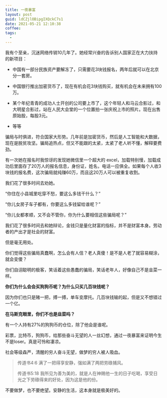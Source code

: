 ```yaml
---
title: 一夜暴富
layout: post
guid: ldCZjlOBipgIXQckC7s1
date: 2021-05-21 12:10:38
coffee:
tags:
  -
---
```


我有个至亲，沉迷网络传销10几年了。她经常兴奋的告诉别人国家正在大力扶持的新项目：

- 中国有一部分民族资产要解冻了，只需要花3块钱报名，两年后就可以在北京分一套房。

- 中国银行推出加密货币了，现在有机会花3块钱购买，就有机会在未来拥有100万。

- 某个年纪青青的成功人士开创的公司要上市了，这个年轻人和马云合影过，和大明星合影过，站在人民大会堂的一个位置拍一张庆祝上市的照片。现在出售原始股，每股3元。

- 等等

骗局与时俱进，符合国家大形势。几年前是加密货币，然后是人工智能和大数据，现在是脱贫攻坚。骗局追热点，但又不能跟的太紧，太紧了老人听不懂，解释要费劲。

有一次她在报名时我惊讶的发现她微信里一个超大的 excel，加载特别慢，加载成功后里面存了20万人的报名信息，身份证，姓名，电话一应俱全。如果每个人收3块钱的报名费，这次骗局就纯赚60万，而且这20万人可以被重复收割。

我们花了很多时间去劝她。

“你住在小县城里吃穿不愁，要这么多钱干什么？”

“你儿女房子车子都有，你要这么多钱留给谁呢？”

“你儿女都孝顺，又不会不管你，你为什么要相信这些骗局呢？”

我们花了很多时间去和她辩论，金钱只是量化财富的指标，并不是财富本身。劳动者的产出才是社会的财富。

但是毫无用处。

你们觉得这些骗局真蠢啊，怎么会有人信？老人真傻！是不是人老了就容易糊涂，就会变傻？

你们自诩聪明的极客，笑话着这些愚蠢的骗局，笑话老年人，好像自己不是韭菜一样。

**你们为什么会会买狗狗币呢？为什么只买几百块钱呢？**

因为你们也只是赌一把，搏一搏，单车变摩托。几百块钱输的起，但是又不想错过一个亿。

**在马斯克眼里，你们不也是韭菜吗？**

有一个人持有27%的狗狗币的仓位，除了他会是谁呢。

彩票，比特币，狗狗币，给那些奋斗无望的人一丝幻想，通过一夜暴富来证明今生不是loser。真是可怜和凄凉。

社会等级森严，清醒的穷人奋斗无望，做梦的穷人被人吸血。

> 传道书4:6 满了一把得享安静，强如满了两把劳碌捕风。
>
> 传道书5:18 我所见为善为美的，就是人在神赐他一生的日子吃喝，享受日光之下劳碌得来的好处，因为这是他的份。

不要做梦，也不要绝望。安静的生活，这本身就是极美好的。


